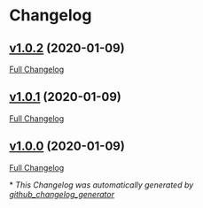 # Changelog

## [v1.0.2](https://github.com/winteragency/feathers-saml/tree/v1.0.2) (2020-01-09)

[Full Changelog](https://github.com/winteragency/feathers-saml/compare/v1.0.1...v1.0.2)

## [v1.0.1](https://github.com/winteragency/feathers-saml/tree/v1.0.1) (2020-01-09)

[Full Changelog](https://github.com/winteragency/feathers-saml/compare/v1.0.0...v1.0.1)

## [v1.0.0](https://github.com/winteragency/feathers-saml/tree/v1.0.0) (2020-01-09)

[Full Changelog](https://github.com/winteragency/feathers-saml/compare/88f570e6a1adfa7434f9807dda2991e921ee4b3a...v1.0.0)



\* *This Changelog was automatically generated by [github_changelog_generator](https://github.com/github-changelog-generator/github-changelog-generator)*

